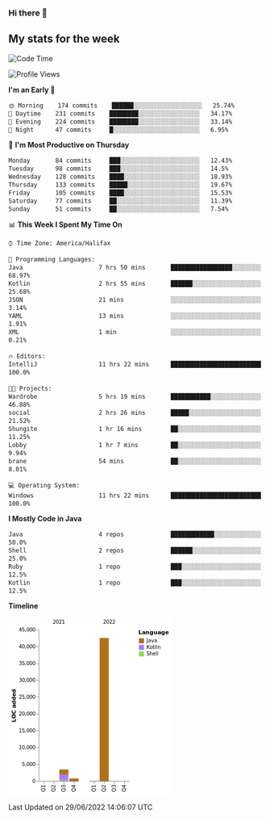 ### Hi there 👋

## My stats for the week
<!--START_SECTION:waka-->
![Code Time](http://img.shields.io/badge/Code%20Time-299%20hrs%2032%20mins-blue)

![Profile Views](http://img.shields.io/badge/Profile%20Views-0-blue)

**I'm an Early 🐤** 

```text
🌞 Morning    174 commits    ██████░░░░░░░░░░░░░░░░░░░   25.74% 
🌆 Daytime    231 commits    ████████░░░░░░░░░░░░░░░░░   34.17% 
🌃 Evening    224 commits    ████████░░░░░░░░░░░░░░░░░   33.14% 
🌙 Night      47 commits     █░░░░░░░░░░░░░░░░░░░░░░░░   6.95%

```
📅 **I'm Most Productive on Thursday** 

```text
Monday       84 commits     ███░░░░░░░░░░░░░░░░░░░░░░   12.43% 
Tuesday      98 commits     ███░░░░░░░░░░░░░░░░░░░░░░   14.5% 
Wednesday    128 commits    ████░░░░░░░░░░░░░░░░░░░░░   18.93% 
Thursday     133 commits    █████░░░░░░░░░░░░░░░░░░░░   19.67% 
Friday       105 commits    ████░░░░░░░░░░░░░░░░░░░░░   15.53% 
Saturday     77 commits     ██░░░░░░░░░░░░░░░░░░░░░░░   11.39% 
Sunday       51 commits     ██░░░░░░░░░░░░░░░░░░░░░░░   7.54%

```


📊 **This Week I Spent My Time On** 

```text
⌚︎ Time Zone: America/Halifax

💬 Programming Languages: 
Java                     7 hrs 50 mins       █████████████████░░░░░░░░   68.97% 
Kotlin                   2 hrs 55 mins       ██████░░░░░░░░░░░░░░░░░░░   25.68% 
JSON                     21 mins             ░░░░░░░░░░░░░░░░░░░░░░░░░   3.14% 
YAML                     13 mins             ░░░░░░░░░░░░░░░░░░░░░░░░░   1.91% 
XML                      1 min               ░░░░░░░░░░░░░░░░░░░░░░░░░   0.21%

🔥 Editors: 
IntelliJ                 11 hrs 22 mins      █████████████████████████   100.0%

🐱‍💻 Projects: 
Wardrobe                 5 hrs 19 mins       ███████████░░░░░░░░░░░░░░   46.88% 
social                   2 hrs 26 mins       █████░░░░░░░░░░░░░░░░░░░░   21.52% 
Shungite                 1 hr 16 mins        ██░░░░░░░░░░░░░░░░░░░░░░░   11.25% 
Lobby                    1 hr 7 mins         ██░░░░░░░░░░░░░░░░░░░░░░░   9.94% 
brane                    54 mins             ██░░░░░░░░░░░░░░░░░░░░░░░   8.01%

💻 Operating System: 
Windows                  11 hrs 22 mins      █████████████████████████   100.0%

```

**I Mostly Code in Java** 

```text
Java                     4 repos             ████████████░░░░░░░░░░░░░   50.0% 
Shell                    2 repos             ██████░░░░░░░░░░░░░░░░░░░   25.0% 
Ruby                     1 repo              ███░░░░░░░░░░░░░░░░░░░░░░   12.5% 
Kotlin                   1 repo              ███░░░░░░░░░░░░░░░░░░░░░░   12.5%

```


**Timeline**

![Chart not found](https://raw.githubusercontent.com/lyndseyy/lyndseyy/main/charts/bar_graph.png) 


 Last Updated on 29/06/2022 14:06:07 UTC
<!--END_SECTION:waka-->